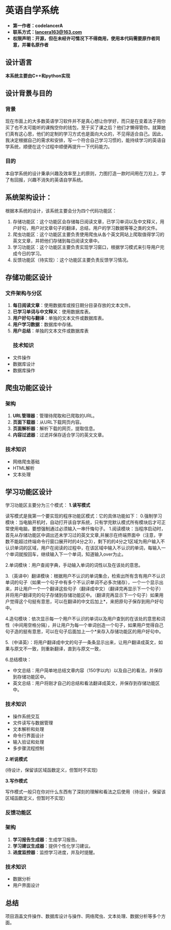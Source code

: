 # 英语自学系统
- **第一作者：codelancerA**
- **联系方式：lancera163@163.com**
- **权限声明：开源，但在未经许可情况下不得商用，使用本代码需要原作者同意，并署名原作者**
##  设计语言
  **本系统主要由C++和python实现**
##  设计背景与目的
  ###  背景
  现在市面上的大多数英语学习软件并不是真心想让你学好，而只是在变着法子用你买了也不太可能听的课掏空你的钱包，至于买了课之后？他们才懒得管你。就算她们真有这心思，他们的定制的学习方式也是面向大众的，不见得适合自己。因此，我决定根据自己的需求和安排，写一个符合自己学习习惯的，能持续学习的英语自学系统，顺便在这个过程中顺便再提升一下代码能力。
  
  ###  目的
  本自学系统的设计秉承兴趣及效率至上的原则，力图打造一款时间用在刀刃上，学了有回报，兴趣不消失的英语自学系统。

##  系统架构设计：
  根据本系统的设计，该系统主要会分为四个代码功能区：
  1.  存储功能区：这个功能区会存储每日阅读文章，已学习单词以及中文释义，用户好句，用户对文章句子的翻译，总结，用户的学习数据等等之类的文件。
  2.  爬虫功能区：这个功能区主要负责使用爬虫从各个英文网站上爬取值得学习的英文文章，并把他们存储到每日阅读文章中。
  3.  学习功能区：这个功能区主要负责实现学习窗口，根据学习模式来引导用户完成今日的学习。
  4.  反馈功能区（待实现）：这个功能区主要负责反馈学习情况。

##  存储功能区设计
  ### 文件架构与分区
1. **每日阅读文章**：使用数据库或按日期分目录存放的文本文件。
2. **已学习单词与中文释义**：使用数据库表。
3. **用户好句与翻译**：单独的文本文件或数据库表。
4. **用户学习数据**：数据库中存储。
5. **用户总结**：单独的文本文件或数据库表
   ### 技术知识
- 文件操作
- 数据库设计
- 数据库操作

##  爬虫功能区设计

### 架构
1. **URL管理器**：管理待爬取和已爬取的URL。
2. **页面下载器**：从URL下载网页内容。
3. **页面解析器**：解析下载的网页，提取信息。
4. **内容过滤器**：过滤并保存适合学习的英文文章。

### 技术知识
- 网络爬虫基础
- HTML解析
- 文本处理

##  学习功能区设计
  学习功能区主要分为三个模式：
  **1.读写模式**

  读写模式是我第一个要实现的程序功能区模式：它的具体功能如下：
  0.强制学习模块：当电脑开机时，自动打开该自学系统，只有学完默认模式所有模块后才可正常使用电脑，要想强制通过必须输入一串忏悔句子。
  1.阅读模块：当程序启动时，首先从存储功能区中调出还未学习过的英文文章,并展示在终端界面中（注意，字数不能超过终端命令行窗口展开时的4分之3），剩下的的4分之1区域为用户输入不认识单词的区域，用户在阅读的过程中，在该区域中输入不认识的单词，每输入一个单词就按回车，继续输入下一个单词，知道输入over为止。
  
  2.单词模块：用户查阅字典，手动输入单词的词性以及在该处的意思。
  
  3.（英译中）翻译模块：根据用户不认识的单词集合，检索出所有含有用户不认识单词的句子（如果一个句子中有多个不认识单词不必多次储存），一个一个显示出来，并让用户一个一个翻译这些句子（翻译成中文）（翻译完再显示下一个句子）并将用户翻译完的句子存储到存储功能区中。（翻译完再显示下一个句子）如果用户觉得这个句挺有意思，可以在翻译的中文后加上*，来把原句子保存到用户好句中。
  
  4.造句模块：依次显示每一个用户不认识的单词以及用户查到的在该处的意思和词性（中间用空格分隔），并让用户为每一个单词创造一个句子，如果用户觉得自己句子造的挺有意思，可以在句子后面加上一个*来存入存储功能区的用户好句中。
  
  5.（中译英）：将用户翻译成中文的句子一条条显示出来，让用户翻译成英文，如果与原文不一致，则重新翻译，直到与原文一致，
  
  6.总结模块：
  -  中文总结：用户简单地总结文章内容（150字以内）以及自己的看法，并保存到存储功能区中。
  -  英文总结：用户将刚才自己的总结和看法翻译成英文，并保存到存储功能区中。

### 技术知识
 - 操作系统交互
 - 文件读写与数据管理
 - 文本解析和处理
 - 命令行界面设计
 - 输入验证和处理
 - 多步骤流程控制
   
  **2.听说模式**

  (待设计，保留该区域函数定义，但暂时不实现)

  **3.写作模式**

  写作模式一般只在你对什么东西有了深刻的理解和看法之后使用（待设计，保留该区域函数定义，但暂时不实现）
  
###  反馈功能区
  ### 架构
1. **学习报告生成器**：生成学习报告。
2. **学习建议生成器**：提供个性化学习建议。
3. **进度监控器**：监控学习进度，并及时提醒。

### 技术知识
- 数据分析
- 用户界面设计

## 总结
项目涵盖文件操作、数据库设计与操作、网络爬虫、文本处理、数据分析等多个方面。

